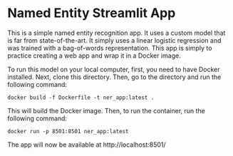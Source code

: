 # Named Entity Streamlit App

This is a simple named entity recognition app. It uses a custom model that is far from state-of-the-art. It simply uses a linear logistic regression and was trained with a bag-of-words representation. This app is simply to practice creating a web app and wrap it in a Docker image.

To run this model on your local computer, first, you need to have Docker installed. Next, clone this directory. Then, go to the directory and run the following command:

```docker build -f Dockerfile -t ner_app:latest .```

This will build the Docker image. Then, to run the container, run the following command:

```docker run -p 8501:8501 ner_app:latest```

The app will now be available at http://localhost:8501/
